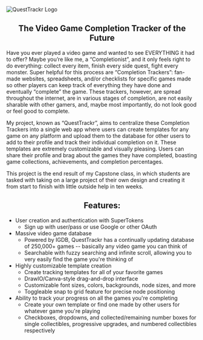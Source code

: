 ![QuestTrackr Logo](https://github.com/EukaryoticCS/QuestTrackr/assets/98478090/850fcf74-cea4-43f8-8407-02d2aa339c74)
<h2 align="center">
  The Video Game Completion Tracker of the Future
</h2>

Have you ever played a video game and wanted to see EVERYTHING it had to offer? Maybe you’re like me, a “Completionist”, and it only feels right to do everything: collect every item, finish every side quest, fight every monster. Super helpful for this process are “Completion Trackers”: fan-made websites, spreadsheets, and/or checklists for specific games made so other players can keep track of everything they have done and eventually “complete” the game. These trackers, however, are spread throughout the internet, are in various stages of completion, are not easily sharable with other gamers, and, maybe most importantly, do not look good or feel good to complete.  
   
My project, known as “QuestTrackr”, aims to centralize these Completion Trackers into a single web app where users can create templates for any game on any platform and upload them to the database for other users to add to their profile and track their individual completion on it. These templates are extremely customizable and visually pleasing. Users can share their profile and brag about the games they have completed, boasting game collections, achievements, and completion percentages.
   
This project is the end result of my Capstone class, in which students are tasked with taking on a large project of their own design and creating it from start to finish with little outside help in ten weeks.

<h2 align="center">
  Features:
</h2>

* User creation and authentication with SuperTokens
  * Sign up with user/pass or use Google or other OAuth
* Massive video game database
  * Powered by IGDB, QuestTrackr has a continually updating database of 250,000+ games -- basically any video game you can think of
  * Searchable with fuzzy searching and infinite scroll, allowing you to very easily find the game you're thinking of
* Highly customizable template creation
  * Create tracking templates for all of your favorite games
  * DrawIO/Canva-style drag-and-drop interface
  * Customizable font sizes, colors, backgrounds, node sizes, and more
  * Toggleable snap to grid feature for precise node positioning
* Ability to track your progress on all the games you're completing
  * Create your own template or find one made by other users for whatever game you're playing
  * Checkboxes, dropdowns, and collected/remaining number boxes for single collectibles, progressive upgrades, and numbered collectibles respectively
